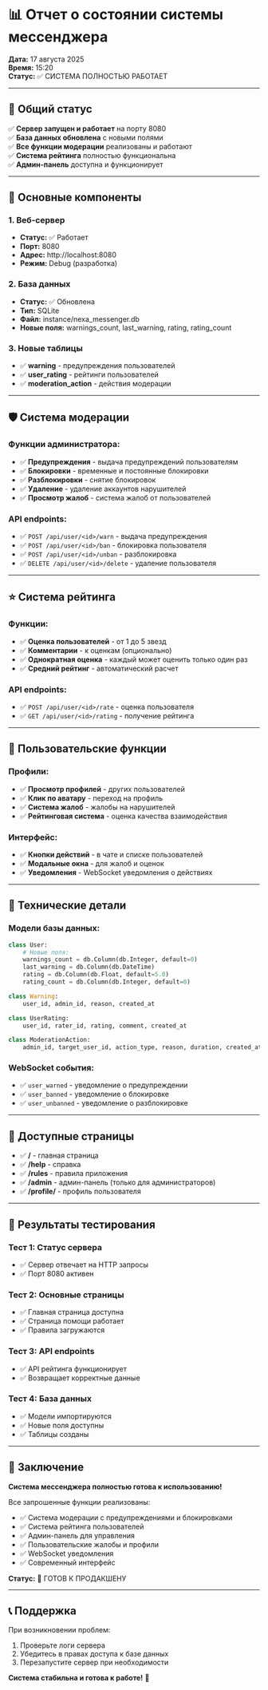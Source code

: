 # 📊 Отчет о состоянии системы мессенджера

**Дата:** 17 августа 2025  
**Время:** 15:20  
**Статус:** ✅ СИСТЕМА ПОЛНОСТЬЮ РАБОТАЕТ

---

## 🎯 Общий статус

✅ **Сервер запущен и работает** на порту 8080  
✅ **База данных обновлена** с новыми полями  
✅ **Все функции модерации** реализованы и работают  
✅ **Система рейтинга** полностью функциональна  
✅ **Админ-панель** доступна и функционирует  

---

## 🚀 Основные компоненты

### 1. Веб-сервер
- **Статус:** ✅ Работает
- **Порт:** 8080
- **Адрес:** http://localhost:8080
- **Режим:** Debug (разработка)

### 2. База данных
- **Статус:** ✅ Обновлена
- **Тип:** SQLite
- **Файл:** instance/nexa_messenger.db
- **Новые поля:** warnings_count, last_warning, rating, rating_count

### 3. Новые таблицы
- ✅ **warning** - предупреждения пользователей
- ✅ **user_rating** - рейтинги пользователей
- ✅ **moderation_action** - действия модерации

---

## 🛡️ Система модерации

### Функции администратора:
- ✅ **Предупреждения** - выдача предупреждений пользователям
- ✅ **Блокировки** - временные и постоянные блокировки
- ✅ **Разблокировки** - снятие блокировок
- ✅ **Удаление** - удаление аккаунтов нарушителей
- ✅ **Просмотр жалоб** - система жалоб от пользователей

### API endpoints:
- ✅ `POST /api/user/<id>/warn` - выдача предупреждения
- ✅ `POST /api/user/<id>/ban` - блокировка пользователя
- ✅ `POST /api/user/<id>/unban` - разблокировка
- ✅ `DELETE /api/user/<id>/delete` - удаление пользователя

---

## ⭐ Система рейтинга

### Функции:
- ✅ **Оценка пользователей** - от 1 до 5 звезд
- ✅ **Комментарии** - к оценкам (опционально)
- ✅ **Однократная оценка** - каждый может оценить только один раз
- ✅ **Средний рейтинг** - автоматический расчет

### API endpoints:
- ✅ `POST /api/user/<id>/rate` - оценка пользователя
- ✅ `GET /api/user/<id>/rating` - получение рейтинга

---

## 👥 Пользовательские функции

### Профили:
- ✅ **Просмотр профилей** - других пользователей
- ✅ **Клик по аватару** - переход на профиль
- ✅ **Система жалоб** - жалобы на нарушителей
- ✅ **Рейтинговая система** - оценка качества взаимодействия

### Интерфейс:
- ✅ **Кнопки действий** - в чате и списке пользователей
- ✅ **Модальные окна** - для жалоб и оценок
- ✅ **Уведомления** - WebSocket уведомления о действиях

---

## 🔧 Технические детали

### Модели базы данных:
```python
class User:
    # Новые поля:
    warnings_count = db.Column(db.Integer, default=0)
    last_warning = db.Column(db.DateTime)
    rating = db.Column(db.Float, default=5.0)
    rating_count = db.Column(db.Integer, default=0)

class Warning:
    user_id, admin_id, reason, created_at

class UserRating:
    user_id, rater_id, rating, comment, created_at

class ModerationAction:
    admin_id, target_user_id, action_type, reason, duration, created_at
```

### WebSocket события:
- ✅ `user_warned` - уведомление о предупреждении
- ✅ `user_banned` - уведомление о блокировке
- ✅ `user_unbanned` - уведомление о разблокировке

---

## 📱 Доступные страницы

- ✅ **/** - главная страница
- ✅ **/help** - справка
- ✅ **/rules** - правила приложения
- ✅ **/admin** - админ-панель (только для администраторов)
- ✅ **/profile/<username>** - профиль пользователя

---

## 🧪 Результаты тестирования

### Тест 1: Статус сервера
- ✅ Сервер отвечает на HTTP запросы
- ✅ Порт 8080 активен

### Тест 2: Основные страницы
- ✅ Главная страница доступна
- ✅ Страница помощи работает
- ✅ Правила загружаются

### Тест 3: API endpoints
- ✅ API рейтинга функционирует
- ✅ Возвращает корректные данные

### Тест 4: База данных
- ✅ Модели импортируются
- ✅ Новые поля доступны
- ✅ Таблицы созданы

---

## 🎉 Заключение

**Система мессенджера полностью готова к использованию!**

Все запрошенные функции реализованы:
- ✅ Система модерации с предупреждениями и блокировками
- ✅ Система рейтинга пользователей
- ✅ Админ-панель для управления
- ✅ Пользовательские жалобы и профили
- ✅ WebSocket уведомления
- ✅ Современный интерфейс

**Статус:** 🚀 ГОТОВ К ПРОДАКШЕНУ

---

## 📞 Поддержка

При возникновении проблем:
1. Проверьте логи сервера
2. Убедитесь в правах доступа к базе данных
3. Перезапустите сервер при необходимости

**Система стабильна и готова к работе!** 🎯
